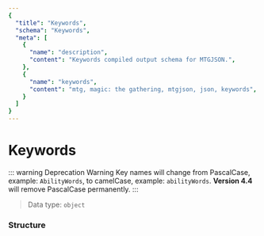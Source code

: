 ```yaml
---
{
  "title": "Keywords",
  "schema": "Keywords",
  "meta": [
    {
      "name": "description",
      "content": "Keywords compiled output schema for MTGJSON.",
    },
    {
      "name": "keywords",
      "content": "mtg, magic: the gathering, mtgjson, json, keywords",
    }
  ]
}
---
```


# Keywords

::: warning Deprecation Warning
Key names will change from PascalCase, example: `AbilityWords`, to camelCase, example: `abilityWords`. **Version 4.4** will remove PascalCase permanently.
:::

> Data type: `object`

### Structure

<GenerateTable/>